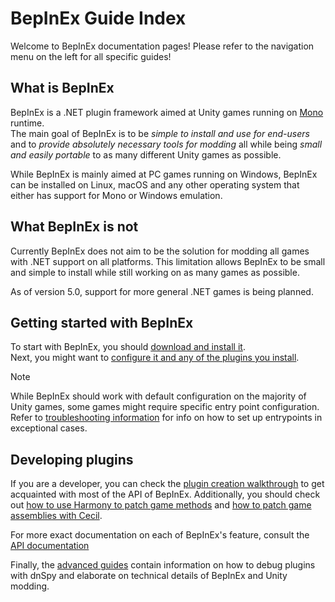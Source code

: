 # BepInEx Guide Index

Welcome to BepInEx documentation pages! Please refer to the navigation menu 
on the left for all specific guides!

## What is BepInEx

BepInEx is a .NET plugin framework aimed at Unity games running 
on [Mono](https://www.mono-project.com/) runtime.  
The main goal of BepInEx is to be *simple to install and use for end-users* 
and to *provide absolutely necessary tools for modding* all while being 
*small and easily portable* to as many different Unity games as possible.

While BepInEx is mainly aimed at PC games running on Windows, BepInEx can be 
installed on Linux, macOS and any other operating system that either has 
support for Mono or Windows emulation.

## What BepInEx is not

Currently BepInEx does not aim to be the solution for modding all games 
with .NET support on all platforms. This limitation allows BepInEx to be 
small and simple to install while still working on as many games as possible.

As of version 5.0, support for more general .NET games is being planned.

## Getting started with BepInEx

To start with BepInEx, you should [download and install it](<xref:installation>).  
Next, you might want to [configure it and any of the plugins you install](<xref:configuration>).

> [!NOTE]  
> While BepInEx should work with default configuration on the majority of Unity games,
> some games might require specific entry point configuration.
> Refer to [troubleshooting information](<xref:troubleshooting>) for info on 
> how to set up entrypoints in exceptional cases.

## Developing plugins

If you are a developer, you can check the 
[plugin creation walkthrough](<xref:plugin_dev_index>) to get acquainted 
with most of the API of BepInEx.
Additionally, you should check out 
[how to use Harmony to patch game methods](<xref:runtime_patching>) and 
[how to patch game assemblies with Cecil](<xref:preloader_patches>).

For more exact documentation on each of BepInEx's feature, consult the 
[API documentation](~/api/index.md)

Finally, the [advanced guides](<xref:advanced>) contain information on how to 
debug plugins with dnSpy and elaborate on technical details of BepInEx and 
Unity modding.
